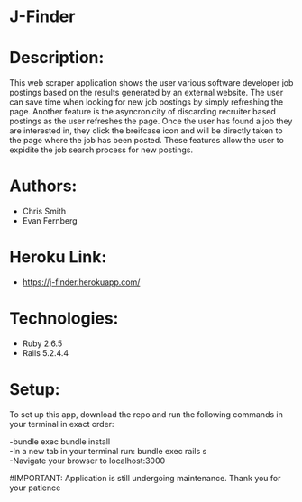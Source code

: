 # J-Finder 

# Description: 
This web scraper application shows the user various software developer job postings based on the results generated by an external website. The user can save time when looking for new job postings by simply refreshing the page. Another feature is the asyncronicity of discarding recruiter based postings as the user refreshes the page. Once the user has found a job they are interested in, they click the breifcase icon and will be directly taken to the page where the job has been posted. These features allow the user to expidite the job search process for new postings.

# Authors:<br />
  - Chris Smith <br />
  - Evan Fernberg <br />

# Heroku Link:

- https://j-finder.herokuapp.com/

# Technologies:

- Ruby 2.6.5 <br />
- Rails 5.2.4.4 <br />

# Setup:

To set up this app, download the repo and run the following commands in your terminal in exact order:

-bundle exec bundle install<br />
-In a new tab in your terminal run: bundle exec rails s<br />
-Navigate your browser to localhost:3000<br />

#IMPORTANT: Application is still undergoing maintenance. Thank you for your patience
